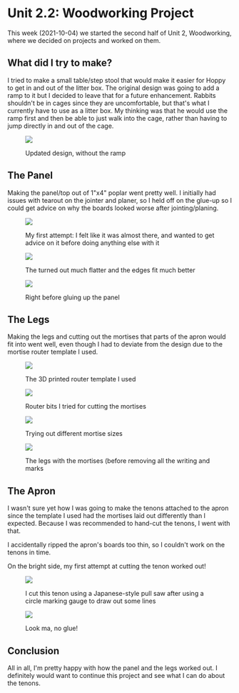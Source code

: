 # Unit 2.2: Woodworking Project
This week (2021-10-04) we started the second half of Unit 2, Woodworking, where we decided on projects and worked on them. 

## What did I try to make?
I tried to make a small table/step stool that would make it easier for Hoppy to get in and out of the litter box. The original design was going to add a ramp to it but I decided to leave that for a future enhancement.  Rabbits shouldn't be in cages since they are uncomfortable, but that's what I currently have to use as a litter box.  My thinking was that he would use the ramp first and then be able to just walk into the cage, rather than having to jump directly in and out of the cage.

<figure>
  <img src="./unit-2/updated_design.png"></img>

  <figcaption><p>Updated design, without the ramp</p></figcaption>
</figure>

## The Panel
Making the panel/top out of 1"x4" poplar went pretty well. I initially had issues with tearout on the jointer and planer, so I held off on the glue-up so I could get advice on why the boards looked worse after jointing/planing.
<figure>
  <img src="./unit-2/top_first_attempt.jpg"></img>

  <figcaption><p>My first attempt: I felt like it was almost there, and wanted to get advice on it before doing anything else with it</p></figcaption>
</figure>

<figure>
  <img src="./unit-2/top_second_attempt.jpg"></img>

  <figcaption><p>The turned out much flatter and the edges fit much better</p></figcaption>
</figure>

<figure>
  <img src="./unit-2/top_pre_glue_up.jpg"></img>

  <figcaption><p>Right before gluing up the panel</p></figcaption>
</figure>

## The Legs
Making the legs and cutting out the mortises that parts of the apron would fit into went well, even though I had to deviate from the design due to the mortise router template I used.

<figure>
  <img src="./unit-2/template_mid_print.jpg"></img>

  <figcaption><p>The 3D printed router template I used</p></figcaption>
</figure>

<figure>
  <img src="./unit-2/router_bits.jpg"></img>

  <figcaption><p>Router bits I tried for cutting the mortises</p></figcaption>
</figure>

<figure>
  <img src="./unit-2/practice_legs_and_mortises.jpg"></img>

  <figcaption><p>Trying out different mortise sizes</p></figcaption>
</figure>

<figure>
  <img src="./unit-2/legs.jpg"></img>

  <figcaption><p>The legs with the mortises (before removing all the writing and marks</p></figcaption>
</figure>

## The Apron
I wasn't sure yet how I was going to make the tenons attached to the apron since the template I used had the mortises laid out differently than I expected.  Because I was recommended to hand-cut the tenons, I went with that.

I accidentally ripped the apron's boards too thin, so I couldn't work on the tenons in time.

On the bright side, my first attempt at cutting the tenon worked out!

<figure>
  <img src="./unit-2/first_tenon.jpg"></img>

  <figcaption><p>I cut this tenon using a Japanese-style pull saw after using a circle marking gauge to draw out some lines</p></figcaption>
</figure>

<figure>
  <img src="./unit-2/first_practice_joint.jpg"></img>

  <figcaption><p>Look ma, no glue!</p></figcaption>
</figure>

## Conclusion
All in all, I'm pretty happy with how the panel and the legs worked out.  I definitely would want to continue this project and see what I can do about the tenons.
